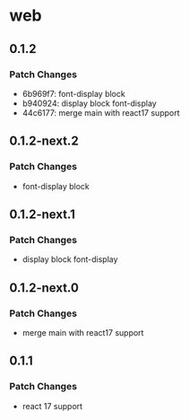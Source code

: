 # web

## 0.1.2

### Patch Changes

- 6b969f7: font-display block
- b940924: display block font-display
- 44c6177: merge main with react17 support

## 0.1.2-next.2

### Patch Changes

- font-display block

## 0.1.2-next.1

### Patch Changes

- display block font-display

## 0.1.2-next.0

### Patch Changes

- merge main with react17 support

## 0.1.1

### Patch Changes

- react 17 support
